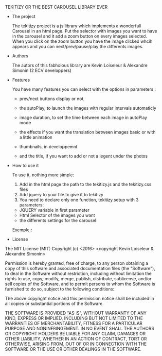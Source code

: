 TEKITIZY OR THE BEST CAROUSEL LIBRARY EVER

- The project


  The tekitizy project is a js library which implements a wonderfull
  Carousel in an html page. Put the selector with images you want to
  have in the carousel and it add a zoom button on every images selected.
  When you click on the zoom button you have the image clicked whcih appears
  and you can next/prev/pause/play the differents images.



- Authors


  The autors of this fabholous library are Kevin Loiseleur & Alexandre Simonin
  (2 ECV developpers)



- Features


  You have many features you can select with the options in parameters :

  * prev/next buttons display or not,

  * the autoPlay, to launch the images with regular
  intervals automaticly

  * image duration, to set the time between each image in
  autoPlay mode

  * the effects if you want the translation between images basic or with a little animation

  * thumbnails, in developpemnt

  * and the title, if you want to add or not a legent under the photos



- How to use it

  To use it, nothing more simple:
  1. Add in the html page the path to the tekitizy.js and the tekitizy.css files
  2. Add jquery to your file to give it to tekitizy
  3. You need to declare only one function, tekitizy.setup with 3 parameters:
    * JQUERY variable in first parameter
    * Html Selector of the images you want
    * the differents settings for the carousel

    Exemple :

    <script>
    Tekitizy.setup(jQuery, '.post img',{
      prevNext: false,
      play: false,
      autoPlay: false,
      imageDuration: 2,
      effect: true,
      title: false
      })
    </script>


- License

The MIT License (MIT)
Copyright (c) <2016> <copyright Kevin Loiseleur & Alexandre Simonin>

Permission is hereby granted, free of charge, to any person obtaining a copy of this software and associated documentation files (the "Software"), to deal in the Software without restriction, including without limitation the rights to use, copy, modify, merge, publish, distribute, sublicense, and/or sell copies of the Software, and to permit persons to whom the Software is furnished to do so, subject to the following conditions:

The above copyright notice and this permission notice shall be included in all copies or substantial portions of the Software.

THE SOFTWARE IS PROVIDED "AS IS", WITHOUT WARRANTY OF ANY KIND, EXPRESS OR IMPLIED, INCLUDING BUT NOT LIMITED TO THE WARRANTIES OF MERCHANTABILITY, FITNESS FOR A PARTICULAR PURPOSE AND NONINFRINGEMENT. IN NO EVENT SHALL THE AUTHORS OR COPYRIGHT HOLDERS BE LIABLE FOR ANY CLAIM, DAMAGES OR OTHER LIABILITY, WHETHER IN AN ACTION OF CONTRACT, TORT OR OTHERWISE, ARISING FROM, OUT OF OR IN CONNECTION WITH THE SOFTWARE OR THE USE OR OTHER DEALINGS IN THE SOFTWARE.
